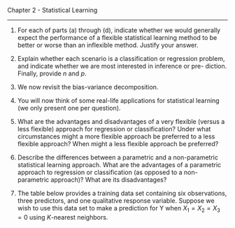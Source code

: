 Chapter 2 - Statistical Learning

---

1. For each of parts (a) through (d), indicate whether we would generally expect
the performance of a flexible statistical learning method to be better or worse
than an inflexible method. Justify your answer.



2. Explain whether each scenario is a classification or regression problem, and
indicate whether we are most interested in inference or pre- diction. Finally,
provide $n$ and $p$.

3. We now revisit the bias-variance decomposition.

4. You will now think of some real-life applications for statistical learning
(we only present one per question).

5. What are the advantages and disadvantages of a very flexible (versus a less
flexible) approach for regression or classification? Under what circumstances
might a more flexible approach be preferred to a less flexible approach? When
might a less flexible approach be preferred?

6. Describe the differences between a parametric and a non-parametric
statistical learning approach. What are the advantages of a parametric
approach to regression or classification (as opposed to a non-parametric
approach)? What are its disadvantages?

7. The table below provides a training data set containing six observations,
three predictors, and one qualitative response variable. Suppose we wish to use
this data set to make a prediction for Y when $X_1 = X_2 = X_3 = 0$ using
_K_-nearest
neighbors.